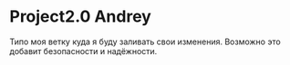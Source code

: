 # Project2.0 Andrey
Типо моя ветку куда я буду заливать свои изменения. Возможно это добавит безопасности и надёжности.

